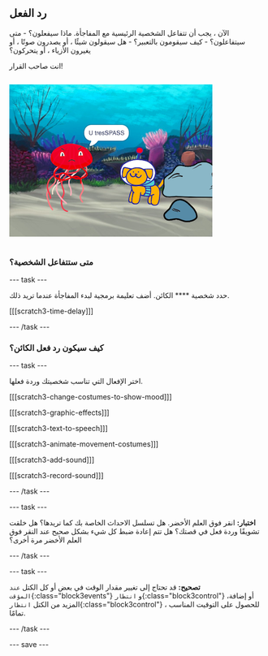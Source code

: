 ## رد الفعل

<div style="display: flex; flex-wrap: wrap">
<div style="flex-basis: 200px; flex-grow: 1; margin-right: 15px;">
الآن ، يجب أن تتفاعل الشخصية الرئيسية مع المفاجأة. ماذا سيفعلون؟ 
- متى سيتفاعلون؟
- كيف سيقومون بالتعبير؟ 
- هل سيقولون شيئًا ، أو يصدرون صوتًا ، أو يغيرون الأزياء ، أو يتحركون؟ 

انت صاحب القرار!
</div>
<div>

![مشروع "Trespasser" يظهر رد الفعل على المفاجأة.](images/tresspass.png)

</div>
</div>

### متى ستتفاعل الشخصية؟

--- task ---

حدد شخصية **** الكائن. أضف تعليمة برمجية لبدء المفاجأة عندما تريد ذلك.

[[[scratch3-time-delay]]]

--- /task ---

### كيف سيكون رد فعل الكائن؟

--- task ---

اختر الإفعال التي تناسب شخصيتك وردة فعلها.

[[[scratch3-change-costumes-to-show-mood]]]

[[[scratch3-graphic-effects]]]

[[[scratch3-text-to-speech]]]

[[[scratch3-animate-movement-costumes]]]

[[[scratch3-add-sound]]]

[[[scratch3-record-sound]]]

--- /task ---

--- task ---

**اختبار:** انقر فوق العلم الأخضر. هل تسلسل الاحداث الخاصة بك كما تريدها؟ هل خلقت تشويقًا وردة فعل في قصتك؟ هل تتم إعادة ضبط كل شيء بشكل صحيح عند النقر فوق العلم الأخضر مرة أخرى؟

--- /task ---

--- task ---

**تصحيح:** قد تحتاج إلى تغيير مقدار الوقت في بعض أو كل الكتل `عند المؤقت`{:class="block3events"} و `انتظار`{:class="block3control"} ،أو إضافة المزيد من الكتل `انتظار`{:class="block3control"} ، للحصول على التوقيت المناسب تمامًا.

--- /task ---

--- save ---
